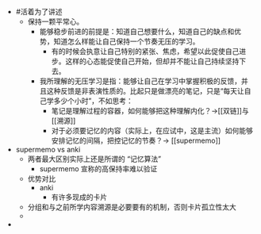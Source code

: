 - #活着为了讲述
	- 保持一颗平常心。
		- 能够稳步前进的前提是：知道自己想要什么，知道自己的缺点和优势，知道怎么样能让自己保持一个节奏无压的学习。
			- 有的时候会执意让自己特别的紧张、焦虑，希望以此促使自己进步。这样的心态能促使自己开始，但却并不能让自己持续坚持下去。
		- 我所理解的无压学习是指：能够让自己在学习中掌握积极的反馈，并且这种反馈是非表演性质的。比起只是做漂亮的笔记，只是“每天让自己学多少个小时”，不如思考：
			- 笔记是理解过程的容器，如何能够把这种理解内化？→[[双链]]与 [[溯源]]
			- 对于必须要记忆的内容（实际上，在应试中，这是主流）如何能够安排记忆的间隔，把控记忆的节奏？→ [[supermemo]]
- supermemo vs anki
	- 两者最大区别实际上还是所谓的 “记忆算法”
		- supermemo 宣称的高保持率难以验证
	- 优势对比
		- anki
			- 有许多现成的卡片
	- 分组和与之前所学内容溯源是必要要有的机制，否则卡片孤立性太大
	-
-